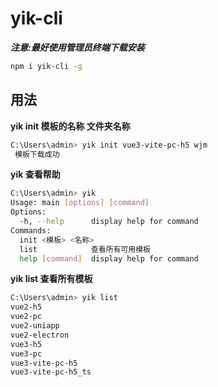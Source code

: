 # yik-cli

**_注意:最好使用管理员终端下载安装_**

```sh
npm i yik-cli -g
```

## 用法

**yik init 模板的名称 文件夹名称**

```sh
C:\Users\admin> yik init vue3-vite-pc-h5 wjm
 模板下载成功

```

**yik 查看帮助**

```sh
C:\Users\admin> yik
Usage: main [options] [command]
Options:
  -h, --help      display help for command
Commands:
  init <模板> <名称>
  list            查看所有可用模板
  help [command]  display help for command
```

**yik list 查看所有模板**

```sh
C:\Users\admin> yik list
vue2-h5
vue2-pc
vue2-uniapp
vue2-electron
vue3-h5
vue3-pc
vue3-vite-pc-h5
vue3-vite-pc-h5_ts

```
